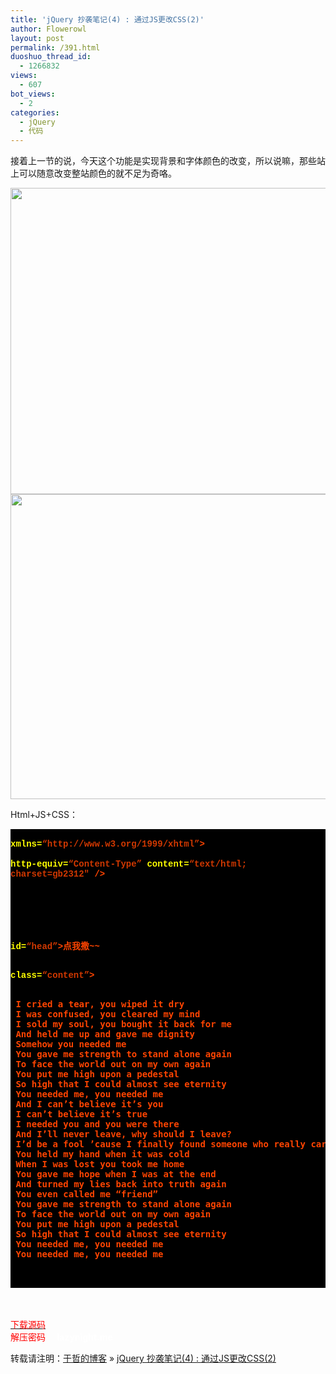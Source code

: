 ```yaml
---
title: 'jQuery 抄袭笔记(4) : 通过JS更改CSS(2)'
author: Flowerowl
layout: post
permalink: /391.html
duoshuo_thread_id:
  - 1266832
views:
  - 607
bot_views:
  - 2
categories:
  - jQuery
  - 代码
---
```

接着上一节的说，今天这个功能是实现背景和字体颜色的改变，所以说嘛，那些站上可以随意改变整站颜色的就不足为奇咯。

<img class="aligncenter size-full wp-image-392" title="Lazynight | 夜阑" src="http://lazynight.me/wp-content/uploads/2011/10/1.jpg" alt="" width="509" height="490" /><img class="aligncenter size-full wp-image-393" title="Lazynight | 夜阑" src="http://lazynight.me/wp-content/uploads/2011/10/2.jpg" alt="" width="505" height="488" />

Html+JS+CSS：

<div class="source" style="font-family: '[object HTMLOptionElement]', Consolas, 'Lucida Console', 'Courier New'; color: #c0c0c0; background-color: #000000;">
  <span style="color: #ffffff;"><!DOCTYPE html PUBLIC &#8220;-//W3C//DTD XHTML 1.0 Transitional//EN&#8221; &#8220;http://www.w3.org/TR/xhtml1/DTD/xhtml1-transitional.dtd&#8221;></span><br /> <span style="color: #ff4400; font-weight: bold;"><html</span> <span style="color: #ffff00;">xmlns=</span><span style="color: #d13800;">&#8220;http://www.w3.org/1999/xhtml&#8221;</span><span style="color: #ff4400; font-weight: bold;">></span><br /> <span style="color: #ff4400; font-weight: bold;"><head></span><br /> <span style="color: #ff4400; font-weight: bold;"><meta</span> <span style="color: #ffff00;">http-equiv=</span><span style="color: #d13800;">&#8220;Content-Type&#8221;</span> <span style="color: #ffff00;">content=</span><span style="color: #d13800;">&#8220;text/html; charset=gb2312&#8243;</span> <span style="color: #ff4400; font-weight: bold;">/></span><br /> <span style="color: #ff4400; font-weight: bold;"><title></span>修改样式<span style="color: #ff4400; font-weight: bold;"></title></span><br /> <span style="color: #ff4400; font-weight: bold;"><script </span><span style="color: #ffff00;">type=</span><span style="color: #d13800;">&#8220;text/javascript&#8221;</span> <span style="color: #ffff00;">src=</span><span style="color: #d13800;">&#8220;jquery-1.1.3.pack.js&#8221;</span><span style="color: #ff4400; font-weight: bold;">></script></span><br /> <span style="color: #ff4400; font-weight: bold;"><script </span><span style="color: #ffff00;">type=</span><span style="color: #d13800;">&#8220;text/javascript&#8221;</span><span style="color: #ff4400; font-weight: bold;">></span><br /> <span style="color: #c0c0c0;">$</span>(<span style="color: #c0c0c0;">document</span><span style="color: #c0c0c0;">).</span><span style="color: #c0c0c0;">ready</span>(<span style="color: #ff4400; font-weight: bold;">function</span><span style="color: #c0c0c0;">(){</span><br /> <span style="color: #c0c0c0;">$</span>(<span style="color: #d13800;">&#8220;#head&#8221;</span><span style="color: #c0c0c0;">).</span><span style="color: #c0c0c0;">click</span>(<span style="color: #ff4400; font-weight: bold;">function</span><span style="color: #c0c0c0;">(){</span><br /> <span style="color: #c0c0c0;">$</span>(<span style="color: #d13800;">&#8220;.content&#8221;</span><span style="color: #c0c0c0;">).</span><span style="color: #c0c0c0;">addClass</span>(<span style="color: #d13800;">&#8220;lazy_color&#8221;</span>);<br /> <span style="color: #c0c0c0;">});</span><br /> <span style="color: #c0c0c0;">});</span><br /> <span style="color: #ff4400; font-weight: bold;"></script></span><br /> <span style="color: #ff4400; font-weight: bold;"><style </span><span style="color: #ffff00;">type=</span><span style="color: #d13800;">&#8220;text/css&#8221;</span><span style="color: #ff4400; font-weight: bold;">></span><br /> p<span style="color: #c0c0c0;">,</span><span style="color: #ff4400; font-weight: bold;">div</span><span style="color: #c0c0c0;">{</span><span style="color: #ff4400; font-weight: bold;">margin</span><span style="color: #c0c0c0;">:</span><span style="color: #c0c0c0;"></span>;<span style="color: #ff4400; font-weight: bold;">padding</span><span style="color: #c0c0c0;">:</span><span style="color: #c0c0c0;"></span><span style="color: #c0c0c0;">;}</span><br /> <span style="color: #ffff00;">#head</span><span style="color: #c0c0c0;">{</span><span style="color: #ff4400; font-weight: bold;">border</span><span style="color: #c0c0c0;">:</span><span style="color: #c0c0c0;">1px</span> <span style="color: #ff4400; font-weight: bold;">solid</span> ;<span style="color: #ff4400; font-weight: bold;">width</span><span style="color: #c0c0c0;">:</span><span style="color: #c0c0c0;">100px</span>; <span style="color: #ff4400; font-weight: bold;">margin</span><span style="color: #c0c0c0;">:</span><span style="color: #c0c0c0;"></span> <span style="color: #ff4400; font-weight: bold;">auto</span>;<span style="color: #ff4400; font-weight: bold;">text-align</span><span style="color: #c0c0c0;">:</span><span style="color: #ff4400; font-weight: bold;">center</span><span style="color: #c0c0c0;">;}</span><br /> <span style="color: #c0c0c0;">.content</span><span style="color: #c0c0c0;">{</span><span style="color: #ff4400; font-weight: bold;">width</span><span style="color: #c0c0c0;">:</span><span style="color: #c0c0c0;">35</span><span style="color: #c0c0c0;">%</span>;<span style="color: #ff4400; font-weight: bold;">border</span><span style="color: #c0c0c0;">:</span><span style="color: #c0c0c0;">1px</span> <span style="color: #ff4400; font-weight: bold;">solid</span>; <span style="color: #ff4400; font-weight: bold;">margin</span><span style="color: #c0c0c0;">:</span><span style="color: #c0c0c0;">10px</span> <span style="color: #ff4400; font-weight: bold;">auto</span>;<span style="color: #ff4400; font-weight: bold;">padding</span><span style="color: #c0c0c0;">:</span><span style="color: #c0c0c0;">15px</span><span style="color: #c0c0c0;">;}</span><br /> <span style="color: #c0c0c0;">.lazy_color</span><span style="color: #c0c0c0;">{</span><span style="color: #ff4400; font-weight: bold;">width</span><span style="color: #c0c0c0;">:</span><span style="color: #c0c0c0;">35</span><span style="color: #c0c0c0;">%</span>;<span style="color: #ff4400; font-weight: bold;">border</span><span style="color: #c0c0c0;">:</span><span style="color: #c0c0c0;">1px</span> <span style="color: #ff4400; font-weight: bold;">solid</span> <span style="color: #c0c0c0;">#fff</span>; <span style="color: #ff4400; font-weight: bold;">margin</span><span style="color: #c0c0c0;">:</span><span style="color: #c0c0c0;">10px</span> <span style="color: #ff4400; font-weight: bold;">auto</span>;<span style="color: #ff4400; font-weight: bold;">background-color</span><span style="color: #c0c0c0;">:</span><span style="color: #c0c0c0;">#000</span>;<span style="color: #ff4400; font-weight: bold;">color</span><span style="color: #c0c0c0;">:</span><span style="color: #c0c0c0;">#c1c1c1</span><span style="color: #c0c0c0;">;}</span><br /> <span style="color: #ff4400; font-weight: bold;"></style></span><br /> <span style="color: #ff4400; font-weight: bold;"></head></span><br /> <span style="color: #ff4400; font-weight: bold;"><body></span><br /> <span style="color: #ff4400; font-weight: bold;"><p</span> <span style="color: #ffff00;">id=</span><span style="color: #d13800;">&#8220;head&#8221;</span><span style="color: #ff4400; font-weight: bold;">></span>点我撒~~<span style="color: #ff4400; font-weight: bold;"></p></span><br /> <span style="color: #ff4400; font-weight: bold;"><div</span> <span style="color: #ffff00;">class=</span><span style="color: #d13800;">&#8220;content&#8221;</span><span style="color: #ff4400; font-weight: bold;">></span><br /> <span style="color: #ff4400; font-weight: bold;"><pre></span><br /> I cried a tear, you wiped it dry<br /> I was confused, you cleared my mind<br /> I sold my soul, you bought it back for me<br /> And held me up and gave me dignity<br /> Somehow you needed me<br /> You gave me strength to stand alone again<br /> To face the world out on my own again<br /> You put me high upon a pedestal<br /> So high that I could almost see eternity<br /> You needed me, you needed me<br /> And I can’t believe it’s you<br /> I can’t believe it’s true<br /> I needed you and you were there<br /> And I’ll never leave, why should I leave?<br /> I’d be a fool ’cause I finally found someone who really cares<br /> You held my hand when it was cold<br /> When I was lost you took me home<br /> You gave me hope when I was at the end<br /> And turned my lies back into truth again<br /> You even called me “friend”<br /> You gave me strength to stand alone again<br /> To face the world out on my own again<br /> You put me high upon a pedestal<br /> So high that I could almost see eternity<br /> You needed me, you needed me<br /> You needed me, you needed me<br /> <span style="color: #ff4400; font-weight: bold;"></pre></span><br /> <span style="color: #ff4400; font-weight: bold;"></div></span><br /> <span style="color: #ff4400; font-weight: bold;"></body></span><br /> <span style="color: #ff4400; font-weight: bold;"></html></span>
</div>

<span style="color: #ff0000;"><a href="http://down.qiannao.com/space/file/flowerowl/-4e0a-4f20-5206-4eab/Lazy4_-901a-8fc7JS-66f4-6539CSS(2).rar/.page" target="_blank"><span style="color: #ff0000;">下载源码</span></a></span>  
<span style="color: #ff0000;">解压密码  </span> <span style="color: #ffffff;"><strong>  lazynight.me</strong></span>

转载请注明：[于哲的博客][1] &raquo; [jQuery 抄袭笔记(4) : 通过JS更改CSS(2)][2]

 [1]: http://localhost/wordpress
 [2]: http://localhost/wordpress/391.html
